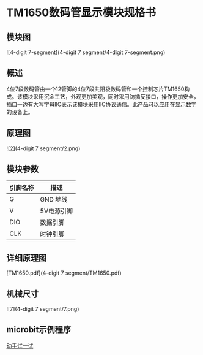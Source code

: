 # TM1650数码管显示模块规格书

## 模块图

![4-digit 7-segment](4-digit 7 segment/4-digit 7-segment.png)

## 概述

​		4位7段数码管由一个12管脚的4位7段共阳极数码管和一个控制芯片TM1650构成。该模块采用沉金工艺，外观更加美观，同时采用防插反接口，操作更加安全，插口一边有大写字母IIC表示该模块采用IIC协议通信。此产品可以应用在显示数字的设备上。

## 原理图

![2](4-digit 7 segment/2.png)

## 模块参数

| 引脚名称 | 描述     |
|------|--------|
| G    | GND 地线 |
| V    | 5V电源引脚 |
| DIO  | 数据引脚   |
| CLK  | 时钟引脚   |

## 详细原理图

 [TM1650.pdf](4-digit 7 segment/TM1650.pdf) 

## 机械尺寸

![7](4-digit 7 segment/7.png)

## microbit示例程序

<a href="https://makecode.microbit.org/_5AVM1M6WWFTJ" target="_blank">动手试一试</a>